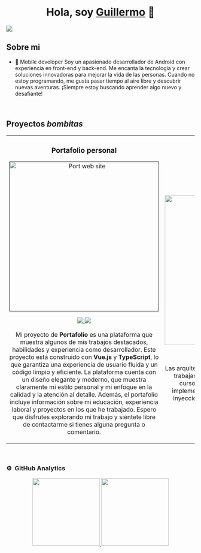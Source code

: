 <div align="center">
<h1 align="center">Hola, soy <a href="https://aristi.dev">Guillermo</a> 👋</h1>
</div>
<img src="https://firebasestorage.googleapis.com/v0/b/portfoliome-17ec8.appspot.com/o/Developer.png?alt=media&token=2998af1e-291c-4964-b70d-72e7a1a094c5">

## Sobre mi

- 📲 Mobile developer
Soy un apasionado desarrollador de Android con experiencia en front-end y back-end. Me encanta la tecnología y crear soluciones innovadoras para mejorar la vida de las personas. Cuando no estoy programando, me gusta pasar tiempo al aire libre y descubrir nuevas aventuras. ¡Siempre estoy buscando aprender algo nuevo y desafiante!
<br>

## Proyectos *bombitas*
<table>
<tr>
<td width="50%">
<h3 align="center">Portafolio personal</h3>
<div align="center">
<a href=""https://g-sam.netlify.app/" target="_blank"><img src="https://firebasestorage.googleapis.com/v0/b/portfoliome-17ec8.appspot.com/o/portWebSite.jpeg?alt=media&token=a611a063-724e-418d-a13d-ea9937482c11" width="400" alt="Port web site"></a>
<p>
<a href="https://github.com/GuillermoSamboni/Portafolio" target="_blank">
<img src="https://img.shields.io/badge/CÓDIGO-ff9?style=for-the-badge&logo=github&logoColor=black">
</a>
<a href="https://youtu.be/vJapzH_46a8" target="_blank">
<img src="https://img.shields.io/badge/-Youtube-green?style=for-the-badge&color=fbfc40">
</a>
</p>
<p>
Mi proyecto de <strong>Portafolio</strong> es una plataforma que muestra algunos de mis trabajos destacados, habilidades y experiencia como desarrollador. Este proyecto está construido con <strong>Vue.js</strong> y <strong>TypeScript</strong>, lo que garantiza una experiencia de usuario fluida y un código limpio y eficiente. La plataforma cuenta con un diseño elegante y moderno, que muestra claramente mi estilo personal y mi enfoque en la calidad y la atención al detalle. Además, el portafolio incluye información sobre mi educación, experiencia laboral y proyectos en los que he trabajado. Espero que disfrutes explorando mi trabajo y siéntete libre de contactarme si tienes alguna pregunta o comentario.
</div>
                                                                                      
</td>

<td width="50%">
<br>
<h3 align="center">Arquitectura MVVM</h3>
<div align="center">                                       
<a href="https://github.com/ArisGuimera/SimpleAndroidMVVM" target="_blank"><img src="https://i.imgur.com/7uCBigG.jpg" width="400" alt="Curso arquitectura MVVM"></a>
<br>
<p>
<a href="https://github.com/ArisGuimera/SimpleAndroidMVVM" target="_blank">
<img src="https://img.shields.io/badge/C%C3%93DIGO-80ffaa?style=for-the-badge&logo=github&logoColor=black">
</a>
<a href="https://youtu.be/hhhSMXi0R3E" target="_blank">
<img src="https://img.shields.io/badge/-Youtube-green?style=for-the-badge&color=3fFD7f">
</a>
</p>
</p>Las arquitecturas son <strong>IMPRESCINDIBLES</strong> para poder trabajar como desarrollador/a Android. En este curso, divido por ramas irás aprendiendo a implementar una arquitectura real y robusta con inyección de dependencias, clean architecture, testing y mucho más.</p>
</div>                                                             
</table>                                                                                 
</div>
<br>

### ⚙️ &nbsp;GitHub Analytics

<p align="center">
<a href="https://github.com/ArisGuimera">
  <img height="180em" src="https://github-readme-stats-eight-theta.vercel.app/api?username=ArisGuimera&show_icons=true&theme=algolia&include_all_commits=true&count_private=true"/>
  <img height="180em" src="https://github-readme-stats-eight-theta.vercel.app/api/top-langs/?username=ArisGuimera&layout=compact&langs_count=8&theme=algolia"/>
</a>
</p>
